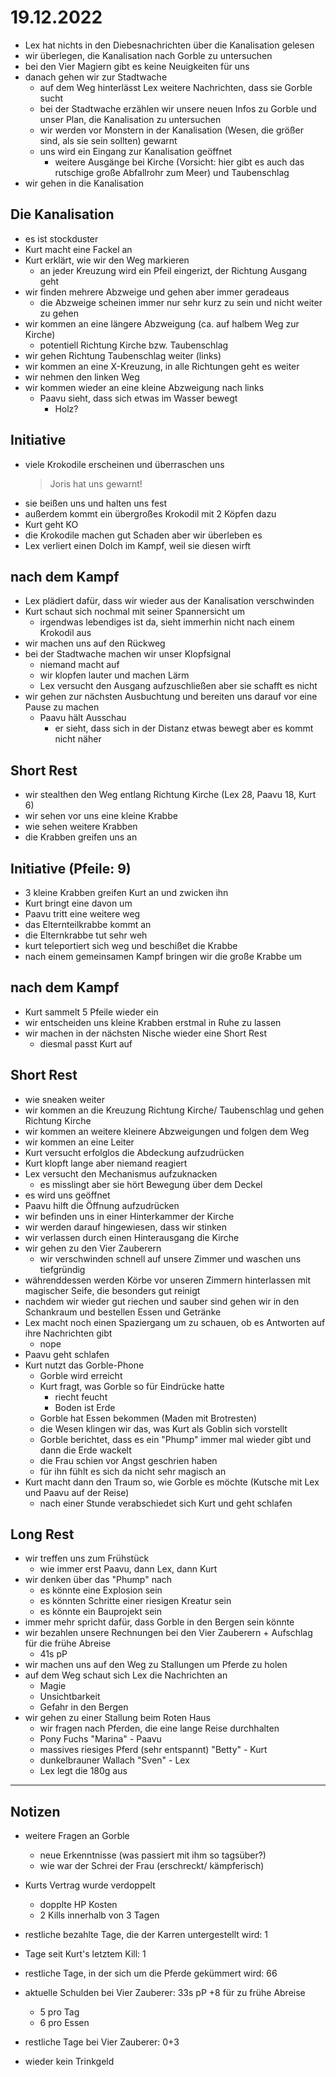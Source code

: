 # 19.12.2022
- Lex hat nichts in den Diebesnachrichten über die Kanalisation gelesen
- wir überlegen, die Kanalisation nach Gorble zu untersuchen
- bei den Vier Magiern gibt es keine Neuigkeiten für uns
- danach gehen wir zur Stadtwache
    - auf dem Weg hinterlässt Lex weitere Nachrichten, dass sie Gorble sucht
    - bei der Stadtwache erzählen wir unsere neuen Infos zu Gorble und unser Plan, die Kanalisation zu untersuchen
    - wir werden vor Monstern in der Kanalisation (Wesen, die größer sind, als sie sein sollten) gewarnt
    - uns wird ein Eingang zur Kanalisation geöffnet
        - weitere Ausgänge bei Kirche (Vorsicht: hier gibt es auch das rutschige große Abfallrohr zum Meer) und Taubenschlag
- wir gehen in die Kanalisation

## Die Kanalisation
- es ist stockduster
- Kurt macht eine Fackel an
- Kurt erklärt, wie wir den Weg markieren
    - an jeder Kreuzung wird ein Pfeil eingerizt, der Richtung Ausgang geht
- wir finden mehrere Abzweige und gehen aber immer geradeaus
    - die Abzweige scheinen immer nur sehr kurz zu sein und nicht weiter zu gehen
- wir kommen an eine längere Abzweigung (ca. auf halbem Weg zur Kirche)
    - potentiell Richtung Kirche bzw. Taubenschlag
- wir gehen Richtung Taubenschlag weiter (links)
- wir kommen an eine X-Kreuzung, in alle Richtungen geht es weiter
- wir nehmen den linken Weg
- wir kommen wieder an eine kleine Abzweigung nach links
    - Paavu sieht, dass sich etwas im Wasser bewegt
        - Holz?

## Initiative
- viele Krokodile erscheinen und überraschen uns
    > Joris hat uns gewarnt!
- sie beißen uns und halten uns fest
- außerdem kommt ein übergroßes Krokodil mit 2 Köpfen dazu
- Kurt geht KO
- die Krokodile machen gut Schaden aber wir überleben es
- Lex verliert einen Dolch im Kampf, weil sie diesen wirft

## nach dem Kampf
- Lex plädiert dafür, dass wir wieder aus der Kanalisation verschwinden
- Kurt schaut sich nochmal mit seiner Spannersicht um
    - irgendwas lebendiges ist da, sieht immerhin nicht nach einem Krokodil aus
- wir machen uns auf den Rückweg
- bei der Stadtwache machen wir unser Klopfsignal
    - niemand macht auf
    - wir klopfen lauter und machen Lärm
    - Lex versucht den Ausgang aufzuschließen aber sie schafft es nicht
- wir gehen zur nächsten Ausbuchtung und bereiten uns darauf vor eine Pause zu machen
    - Paavu hält Ausschau
        - er sieht, dass sich in der Distanz etwas bewegt aber es kommt nicht näher

## Short Rest
- wir stealthen den Weg entlang Richtung Kirche (Lex 28, Paavu 18, Kurt 6)
- wir sehen vor uns eine kleine Krabbe
- wie sehen weitere Krabben
- die Krabben greifen uns an

## Initiative (Pfeile: 9)
- 3 kleine Krabben greifen Kurt an und zwicken ihn
- Kurt bringt eine davon um
- Paavu tritt eine weitere weg
- das Elternteilkrabbe kommt an
- die Elternkrabbe tut sehr weh
- kurt teleportiert sich weg und beschißet die Krabbe
- nach einem gemeinsamen Kampf bringen wir die große Krabbe um

## nach dem Kampf
- Kurt sammelt 5 Pfeile wieder ein
- wir entscheiden uns kleine Krabben erstmal in Ruhe zu lassen
- wir machen in der nächsten Nische wieder eine Short Rest
    - diesmal passt Kurt auf

## Short Rest
- wie sneaken weiter
- wir kommen an die Kreuzung Richtung Kirche/ Taubenschlag und gehen Richtung Kirche
- wir kommen an weitere kleinere Abzweigungen und folgen dem Weg
- wir kommen an eine Leiter
- Kurt versucht erfolglos die Abdeckung aufzudrücken
- Kurt klopft lange aber niemand reagiert
- Lex versucht den Mechanismus aufzuknacken
    - es misslingt aber sie hört Bewegung über dem Deckel
- es wird uns geöffnet
- Paavu hilft die Öffnung aufzudrücken
- wir befinden uns in einer Hinterkammer der Kirche
- wir werden darauf hingewiesen, dass wir stinken
- wir verlassen durch einen Hinterausgang die Kirche
- wir gehen zu den Vier Zauberern
    - wir verschwinden schnell auf unsere Zimmer und waschen uns tiefgründig
- währenddessen werden Körbe vor unseren Zimmern hinterlassen mit magischer Seife, die besonders gut reinigt
- nachdem wir wieder gut riechen und sauber sind gehen wir in den Schankraum und bestellen Essen und Getränke
- Lex macht noch einen Spaziergang um zu schauen, ob es Antworten auf ihre Nachrichten gibt
    - nope
- Paavu geht schlafen
- Kurt nutzt das Gorble-Phone
    - Gorble wird erreicht
    - Kurt fragt, was Gorble so für Eindrücke hatte
        - riecht feucht
        - Boden ist Erde
    - Gorble hat Essen bekommen (Maden mit Brotresten)
    - die Wesen klingen wir das, was Kurt als Goblin sich vorstellt
    - Gorble berichtet, dass es ein "Phump" immer mal wieder gibt und dann die Erde wackelt
    - die Frau schien vor Angst geschrien haben
    - für ihn fühlt es sich da nicht sehr magisch an
- Kurt macht dann den Traum so, wie Gorble es möchte (Kutsche mit Lex und Paavu auf der Reise)
    - nach einer Stunde verabschiedet sich Kurt und geht schlafen

## Long Rest
- wir treffen uns zum Frühstück
    - wie immer erst Paavu, dann Lex, dann Kurt
- wir denken über das "Phump" nach
    - es könnte eine Explosion sein
    - es könnten Schritte einer riesigen Kreatur sein
    - es könnte ein Bauprojekt sein
- immer mehr spricht dafür, dass Gorble in den Bergen sein könnte
- wir bezahlen unsere Rechnungen bei den Vier Zauberern + Aufschlag für die frühe Abreise
    - 41s pP
- wir machen uns auf den Weg zu Stallungen um Pferde zu holen
- auf dem Weg schaut sich Lex die Nachrichten an
    - Magie
    - Unsichtbarkeit
    - Gefahr in den Bergen
- wir gehen zu einer Stallung beim Roten Haus
    - wir fragen nach Pferden, die eine lange Reise durchhalten
    - Pony Fuchs "Marina" - Paavu
    - massives riesiges Pferd (sehr entspannt) "Betty" - Kurt
    - dunkelbrauner Wallach "Sven" - Lex
    - Lex legt die 180g aus

---
## Notizen
- weitere Fragen an Gorble
    - neue Erkenntnisse (was passiert mit ihm so tagsüber?)
    - wie war der Schrei der Frau (erschreckt/ kämpferisch)

- Kurts Vertrag wurde verdoppelt
    - dopplte HP Kosten
    - 2 Kills innerhalb von 3 Tagen

- restliche bezahlte Tage, die der Karren untergestellt wird: 1
- Tage seit Kurt's letztem Kill: 1
- restliche Tage, in der sich um die Pferde gekümmert wird: 66
- aktuelle Schulden bei Vier Zauberer: 33s pP +8 für zu frühe Abreise
    - 5 pro Tag
    - 6 pro Essen
- restliche Tage bei Vier Zauberer: 0+3

- wieder kein Trinkgeld